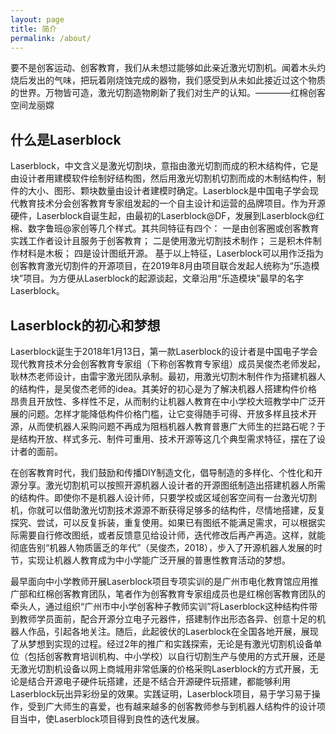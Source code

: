 ```yaml
---
layout: page
title: 简介
permalink: /about/
---
```


要不是创客运动、创客教育，我们从未想过能够如此亲近激光切割机。闻着木头灼烧后发出的气味，把玩着刚烧蚀完成的器物，我们感受到从未如此接近过这个物质的世界。万物皆可造，激光切割造物刷新了我们对生产的认知。————红棉创客空间龙丽嫦


## 什么是Laserblock

Laserblock，中文含义是激光切割块，意指由激光切割而成的积木结构件，它是由设计者用建模软件绘制好结构图，然后用激光切割机切割而成的木制结构件，制件的大小、图形、颗块数量由设计者建模时确定。Laserblock是中国电子学会现代教育技术分会创客教育专家组发起的一个自主设计和运营的品牌项目。作为开源硬件，Laserblock自诞生起，由最初的Laserblock@DF，发展到Laserblock@红棉、数字鲁班@家创等几个样式。其共同特征有四个：
	一是由创客圈或创客教育实践工作者设计且服务于创客教育；
	二是使用激光切割技术制作；
	三是积木件制作材料是木板；
	四是设计图纸开源。
基于以上特征，Laserblock可以用作泛指为创客教育激光切割件的开源项目，在2019年8月由项目联合发起人统称为“乐造模块”项目。为方便从Laserblock的起源谈起，文章沿用“乐造模块”最早的名字Laserblock。

## Laserblock的初心和梦想

Laserblock诞生于2018年1月13日，第一款Laserblock的设计者是中国电子学会现代教育技术分会创客教育专家组（下称创客教育专家组）成员吴俊杰老师发起，耿林杰老师设计，由雷宇激光团队承制。最初，用激光切割木制件作为搭建机器人的结构件，是吴俊杰老师的idea。其美好的初心是为了解决机器人搭建构件价格昂贵且开放性、多样性不足，从而制约让机器人教育在中小学校大班教学中广泛开展的问题。怎样才能降低构件价格门槛，让它变得随手可得、开放多样且技术开源，从而使机器人采购问题不再成为阻档机器人教育普惠广大师生的拦路石呢？于是结构开放、样式多元、制件可重用、技术开源等这几个典型需求特征，摆在了设计者的面前。

在创客教育时代，我们鼓励和传播DIY制造文化，倡导制造的多样化、个性化和开源分享。激光切割机可以按照开源机器人设计者的开源图纸制造出搭建机器人所需的结构件。即使你不是机器人设计师，只要学校或区域创客空间有一台激光切割机，你就可以借助激光切割技术源源不断获得足够多的结构件，尽情地搭建，反复探究、尝试，可以反复拆装，重复使用。如果已有图纸不能满足需求，可以根据实际需要自行修改图纸，或者反馈意见给设计师，迭代修改后再产再造。这样，就能彻底告别“机器人物质匮乏的年代”（吴俊杰，2018），步入了开源机器人发展的时节，实现让机器人教育成为中小学能广泛开展的普惠性教育活动的梦想。

最早面向中小学教师开展Laserblock项目专项实训的是广州市电化教育馆应用推广部和红棉创客教育团队，笔者作为创客教育专家组成员也是红棉创客教育团队的牵头人，通过组织“广州市中小学创客种子教师实训”将Laserblock这种结构件带到教师学员面前，配合开源分立电子元器件，搭建制作出形态各异、创意十足的机器人作品，引起各地关注。随后，此起彼伏的Laserblock在全国各地开展，展现了从梦想到实现的过程。经过2年的推广和实践探索，无论是有激光切割机设备单位（包括创客教育培训机构、中小学校）以自行切割生产与使用的方式开展，还是无激光切割机设备以网上商城用非常低廉的价格采购Laserblock的方式开展，无论是结合开源电子硬件玩搭建，还是不结合开源硬件玩搭建，都能够利用Laserblock玩出异彩纷呈的效果。实践证明，Laserblock项目，易于学习易于操作，受到广大师生的喜爱，也有越来越多的创客教师参与到机器人结构件的设计项目当中，使Laserblock项目得到良性的迭代发展。

